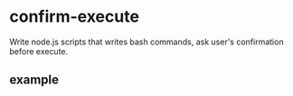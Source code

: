 # confirm-execute #
Write node.js scripts that writes bash commands, ask user's confirmation before execute.

## example ##

